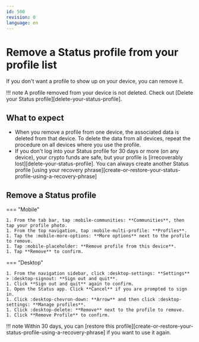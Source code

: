 ```yaml
---
id: 500
revision: 0
language: en
---
```


# Remove a Status profile from your profile list

If you don't want a profile to show up on your device, you can remove it.

!!! note
A profile removed from your device is not deleted. Check out [Delete your Status profile][delete-your-status-profile].

## What to expect

- When you remove a profile from one device, the associated data is deleted from that device. To delete the data from all devices, repeat the procedure on all devices where you use the profile.
- If you don't log into your Status profile for 30 days or more (on any device), your crypto funds are safe, but your profile is [irrecoverably lost][delete-your-status-profile]. You can always create another Status profile [using your recovery phrase][create-or-restore-your-status-profile-using-a-recovery-phrase]

## Remove a Status profile

=== "Mobile"

    1. From the tab bar, tap :mobile-communities: **Communities**, then tap your profile photo.
    1. From the top navigation, tap :mobile-multi-profile: **Profiles**.
    1. Tap the :mobile-more-options: **More options** next to the profile to remove.
    1. Tap :mobile-placeholder: **Remove profile from this device**.
    1. Tap **Remove** to confirm.

=== "Desktop"

    1. From the navigation sidebar, click :desktop-settings: **Settings** > :desktop-signout: **Sign out and quit**.
    1. Click **Sign out and quit** again to confirm.
    1. Open the Status app. Click **Cancel** if you are prompted to sign in.
    1. Click :desktop-chevron-down: **Arrow** and then click :desktop-settings: **Manage profiles**.
    1. Click :desktop-delete: **Remove** next to the profile to remove.
    1. Click **Remove Profile** to confirm.

!!! note
Within 30 days, you can [restore this profile][create-or-restore-your-status-profile-using-a-recovery-phrase] if you want to use it again.
